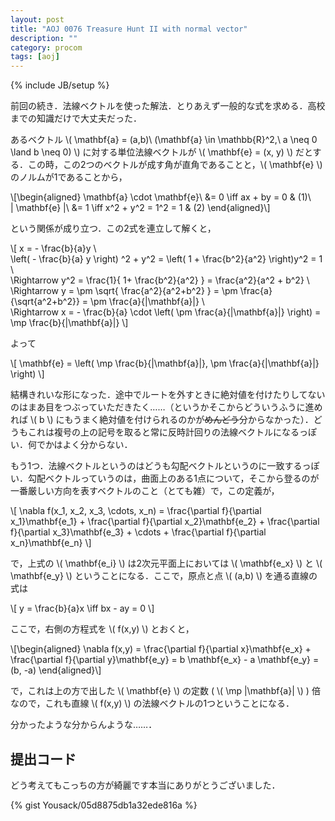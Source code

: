 ```yaml
---
layout: post
title: "AOJ 0076 Treasure Hunt II with normal vector"
description: ""
category: procom
tags: [aoj]
---
```

{% include JB/setup %}

前回の続き．法線ベクトルを使った解法．とりあえず一般的な式を求める．高校までの知識だけで大丈夫だった．

あるベクトル \\( \mathbf{a} = (a,b)\ (\mathbf{a} \in \mathbb{R}^2,\ a \neq 0 \land b \neq 0) \\) に対する単位法線ベクトルが \\( \mathbf{e} = (x, y) \\) だとする．この時，この2つのベクトルが成す角が直角であることと，\\( \mathbf{e} \\) のノルムが1であることから，

\\[\begin{aligned}
\mathbf{a} \cdot \mathbf{e}\ &= 0 \iff ax + by = 0 & (1)\\\
\| \mathbf{e} \|\ &= 1 \iff x^2 + y^2 = 1^2 = 1 & (2)
\end{aligned}\\]

という関係が成り立つ．この2式を連立して解くと，

\\[
x = - \frac{b}{a}y \\\
\left( - \frac{b}{a} y \right) ^2 + y^2
= \left( 1 + \frac{b^2}{a^2} \right)y^2 = 1 \\\
\Rightarrow y^2 = \frac{1}{ 1+ \frac{b^2}{a^2} }
= \frac{a^2}{a^2 + b^2} \\\
\Rightarrow y = \pm \sqrt{ \frac{a^2}{a^2+b^2} }
= \pm \frac{a}{\sqrt{a^2+b^2}}
= \pm \frac{a}{|\mathbf{a}|} \\\
\Rightarrow x = - \frac{b}{a} \cdot \left( \pm \frac{a}{|\mathbf{a}|} \right)
= \mp \frac{b}{|\mathbf{a}|}
\\]

よって

\\[
\mathbf{e} = \left( \mp \frac{b}{|\mathbf{a}|}, \pm \frac{a}{|\mathbf{a}|} \right)
\\]

結構きれいな形になった．途中でルートを外すときに絶対値を付けたりしてないのはまあ目をつぶっていただきたく……（というかそこからどういうふうに進めれば \\( b \\) にもうまく絶対値を付けられるのかが<del>めんどう</del>分からなかった）．どうもこれは複号の上の記号を取ると常に反時計回りの法線ベクトルになるっぽい．何でかはよく分からない．

もう1つ．法線ベクトルというのはどうも勾配ベクトルというのに一致するっぽい．勾配ベクトルっていうのは，曲面上のある1点について，そこから登るのが一番厳しい方向を表すベクトルのこと（とても雑）で，この定義が，

\\[
\nabla f(x_1, x_2, x_3, \cdots, x_n) =
\frac{\partial f}{\partial x_1}\mathbf{e_1} +
\frac{\partial f}{\partial x_2}\mathbf{e_2} +
\frac{\partial f}{\partial x_3}\mathbf{e_3} + \cdots +
\frac{\partial f}{\partial x_n}\mathbf{e_n}
\\]

で，上式の \\( \mathbf{e_i} \\) は2次元平面上においては \\( \mathbf{e_x} \\) と \\( \mathbf{e_y} \\) ということになる．ここで，原点と点 \\( (a,b) \\) を通る直線の式は

\\[
y = \frac{b}{a}x \iff bx - ay = 0
\\]

ここで，右側の方程式を \\( f(x,y) \\) とおくと，

\\[\begin{aligned}
\nabla f(x,y) = \frac{\partial f}{\partial x}\mathbf{e_x} +
\frac{\partial f}{\partial y}\mathbf{e_y}
= b \mathbf{e_x} - a \mathbf{e_y}
= (b, -a)
\end{aligned}\\]

で，これは上の方で出した \\( \mathbf{e} \\) の定数 ( \\( \mp \|\mathbf{a}\| \\) ) 倍なので，これも直線 \\( f(x,y) \\) の法線ベクトルの1つということになる．

分かったような分からんような……．

## 提出コード

どう考えてもこっちの方が綺麗です本当にありがとうございました．

{% gist Yousack/05d8875db1a32ede816a %}

